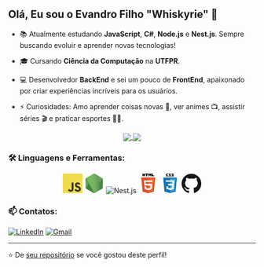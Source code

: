 ## Olá, Eu sou o Evandro Filho "Whiskyrie" 👋

- 📚 Atualmente estudando **JavaScript**, **C#**, **Node.js** e **Nest.js**. Sempre buscando evoluir e aprender novas tecnologias!

- 🎓 Cursando **Ciência da Computação** na **UTFPR**.

- 💻 Desenvolvedor **BackEnd** e sei um pouco de **FrontEnd**, apaixonado por criar experiências incríveis para os usuários.

- ⚡ Curiosidades: Amo aprender coisas novas 🧠, ver animes 📺, assistir séries 🎬 e praticar esportes 🏋️‍♂️.

<p align="center">
  <a href="https://github.com/anuraghazra/convoychat">
    <img height="175" align="center" src="https://github-readme-stats.vercel.app/api/top-langs?username=Whiskyrie&layout=compact&langs_count=8&card_width=250&theme=shadow_red&border_radius=15" />
  </a>
  <a href="https://github.com/anuraghazra/github-readme-stats">
    <img height="175" align="center" src="https://github-readme-stats.vercel.app/api?username=Whiskyrie&show_icons=true&theme=shadow_red&border_radius=15" />
  </a>
</p>

### 🛠 Linguagens e Ferramentas:

<p align="center">
  <img alt="JavaScript" width="40" src="https://raw.githubusercontent.com/github/explore/80688e429a7d4ef2fca1e82350fe8e3517d3494d/topics/javascript/javascript.png" />
  <img alt="Node.js" width="40" src="https://raw.githubusercontent.com/github/explore/80688e429a7d4ef2fca1e82350fe8e3517d3494d/topics/nodejs/nodejs.png" />
  <img alt="Nest.js" width="40" src="https://nestjs.com/img/logo-small.svg" />
  <img alt="HTML5" width="40" src="https://raw.githubusercontent.com/github/explore/80688e429a7d4ef2fca1e82350fe8e3517d3494d/topics/html/html.png" />
  <img alt="CSS3" width="40" src="https://raw.githubusercontent.com/github/explore/80688e429a7d4ef2fca1e82350fe8e3517d3494d/topics/css/css.png" />
  <img alt="GitHub" width="40" src="https://raw.githubusercontent.com/github/explore/78df643247d429f6cc873026c0622819ad797942/topics/github/github.png" />
</p>

### 📫 Contatos:

[![LinkedIn](https://img.shields.io/badge/-LinkedIn-blue?style=flat&logo=Linkedin&logoColor=white)](https://www.linkedin.com/in/evandroropelattofilho/)
[![Gmail](https://img.shields.io/badge/-Gmail-c14438?style=flat&logo=Gmail&logoColor=white)](mailto:evandroropfilho@gmail.com)

---

⭐ De [seu repositório](https://github.com/Whiskyrie/Whiskyrie) se você gostou deste perfil!

